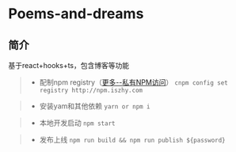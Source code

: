 # Poems-and-dreams

## 简介
基于react+hooks+ts，包含博客等功能

> * 配制npm registry（[更多--私有NPM访问](http://npm.iszhy.com)）
	```
	cnpm config set registry http://npm.iszhy.com
    ```

> * 安装yam和其他依赖
    ```
    yarn or npm i
    ```

> * 本地开发启动
    ```
    npm start
    ```

> * 发布上线
    ```
    npm run build && npm run publish ${password}
    ```